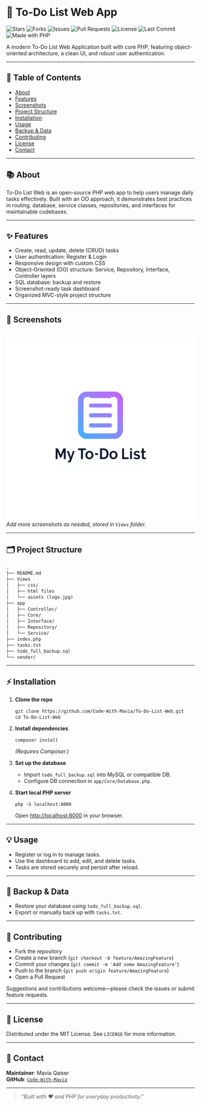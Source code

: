 # 🚀 To-Do List Web App

![Stars](https://img.shields.io/github/stars/Code-With-Mavia/To-Do-List-Web?style=social)
![Forks](https://img.shields.io/github/forks/Code-With-Mavia/To-Do-List-Web?style=social)
![Issues](https://img.shields.io/github/issues/Code-With-Mavia/To-Do-List-Web)
![Pull Requests](https://img.shields.io/github/issues-pr/Code-With-Mavia/To-Do-List-Web)
![License](https://img.shields.io/github/license/Code-With-Mavia/To-Do-List-Web)
![Last Commit](https://img.shields.io/github/last-commit/Code-With-Mavia/To-Do-List-Web)
![Made with PHP](https://img.shields.io/badge/Made%20with-PHP-blue)

A modern To-Do List Web Application built with core PHP, featuring object-oriented architecture, a clean UI, and robust user authentication.

---

## 📝 Table of Contents

- [About](#about)
- [Features](#features)
- [Screenshots](#screenshots)
- [Project Structure](#project-structure)
- [Installation](#installation)
- [Usage](#usage)
- [Backup & Data](#backup--data)
- [Contributing](#contributing)
- [License](#license)
- [Contact](#contact)

---

## 📚 About

To-Do List Web is an open-source PHP web app to help users manage daily tasks effectively. Built with an OO approach, it demonstrates best practices in routing, database, service classes, repositories, and interfaces for maintainable codebases.

---

## ✨ Features

- Create, read, update, delete (CRUD) tasks
- User authentication: Register & Login
- Responsive design with custom CSS
- Object-Oriented (OO) structure: Service, Repository, Interface, Controller layers
- SQL database: backup and restore
- Screenshot-ready task dashboard
- Organized MVC-style project structure

---

## 📸 Screenshots

![App Dashboard](Views/logo.jpg)  
*Add more screenshots as needed, stored in `Views` folder.*

---

## 🗂️ Project Structure

```
.
├── README.md
├── Views
│   ├── css/
│   ├── html files
│   └── assets (logo.jpg)
├── app
│   ├── Controller/
│   ├── Core/
│   ├── Interface/
│   ├── Repository/
│   └── Service/
├── index.php
├── tasks.txt
├── todo_full_backup.sql
└── vendor/
```

---

## ⚡ Installation

1. **Clone the repo**
   ```
   git clone https://github.com/Code-With-Mavia/To-Do-List-Web.git
   cd To-Do-List-Web
   ```

2. **Install dependencies**
   ```
   composer install
   ```
   *(Requires Composer.)*

3. **Set up the database**
   - Import `todo_full_backup.sql` into MySQL or compatible DB.
   - Configure DB connection in `app/Core/Database.php`.

4. **Start local PHP server**
   ```
   php -S localhost:8000
   ```
   Open [http://localhost:8000](http://localhost:8000) in your browser.

---

## 💡 Usage

- Register or log in to manage tasks.
- Use the dashboard to add, edit, and delete tasks.
- Tasks are stored securely and persist after reload.

---

## 🔄 Backup & Data

- Restore your database using `todo_full_backup.sql`.
- Export or manually back up with `tasks.txt`.

---

## 🤝 Contributing

- Fork the repository
- Create a new branch (`git checkout -b feature/AmazingFeature`)
- Commit your changes (`git commit -m 'Add some AmazingFeature'`)
- Push to the branch (`git push origin feature/AmazingFeature`)
- Open a Pull Request

Suggestions and contributions welcome—please check the issues or submit feature requests.

---

## 📄 License

Distributed under the MIT License. See `LICENSE` for more information.

---

## 👤 Contact

**Maintainer**: Mavia Qaiser  
**GitHub**: [`Code-With-Mavia`](https://github.com/Code-With-Mavia)

---

> _“Built with ❤️ and PHP for everyday productivity.”_

